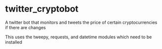 # twitter_cryptobot
A twitter bot that monitors and tweets the price of certain cryptocurrencies if there are changes

This uses the tweepy, requests, and datetime modules which need to be installed

